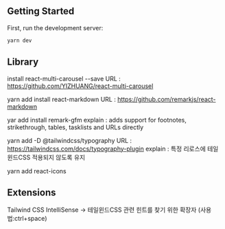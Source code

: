 
## Getting Started

First, run the development server:

```bash
yarn dev
```
## Library
install react-multi-carousel --save
URL : https://github.com/YIZHUANG/react-multi-carousel

yarn add install react-markdown
URL : https://github.com/remarkjs/react-markdown

yar add install remark-gfm
explain : adds support for footnotes, strikethrough, tables, tasklists and URLs directly

yarn add -D @tailwindcss/typography
URL : https://tailwindcss.com/docs/typography-plugin
explain : 특정 리로스에 테일윈드CSS 적용되지 않도록 유지

 yarn add react-icons

## Extensions

Tailwind CSS IntelliSense
-> 테일윈드CSS 관련 힌트를 찾기 위한 확장자 (사용법:ctrl+space)